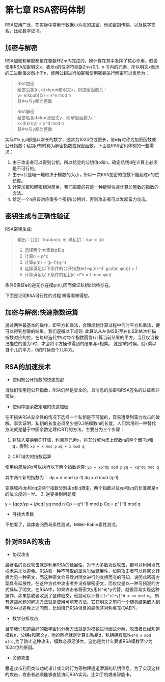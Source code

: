 # 第七章 RSA密码体制

RSA应用广泛，在实际中常用于数据小片段的加密，例如密钥传输，以及数字签名，比如数字证书。

## 加密与解密

RSA加密和解密都是在整数环Zm内完成的，模计算在其中发挥了核心作用，假设使用RSA加密明文x，表示x的位字符则是Zn={0,1...n-1}内的元素，所以明文x表示的二进制值必然小于n，使用公钥进行加密和使用密钥进行解密可以表示为：

> RSA加密  
> 给定公钥(n, e)=kpub和明文x，则加密函数为：  
> y= e(kpub)(x) = x^e mod n  
> 其中x与y都为整数
> 
> RSA解密  
> 给定私钥d=kpr及密文y，则解密函数为：  
> x=d(kr)(y) = y^d mod n  
> 其中x与y都为整数  

实际中x,y,d都是非常长的数字，通常为1024位或更长，值e有时称为加密函数或公开指数；私钥d有时称为解密指数或保密函数。下面是RSA密码体制的一些需求：

1. 由于攻击者可以得到公钥，所以给定的公钥值e和n，确定私钥d在计算上必须是不可行的。
2. 由于x只是唯一地取决于模数的大小，所以一次RSA加密的位数不能超过n的位长度。
3. 计算加密和解密相对简单，我们需要的只是一种能够快速计算长整数的指数的方法。
4. 给定一个n应该对应很多个密钥/公钥对，否则攻击者可以发起蛮力攻击。

## 密钥生成与正确性验证

RSA密钥生成:

> 输出：公钥：kpub=(n, e) 和私钥： kpr = (d)  
> 
> 1. 选择两个大素数p和q  
> 2. 计算n = p*q  
> 3. 计算φ(n) = (p-1)(q-1)  
> 4. 选择满足以下条件的公开指数e(1~φ(n)-1): gcd(e, φ(n)) = 1  
> 5. 计算满足以下条件的私钥d: d*e = 1 mod φ(n)  

条件5保证e的逆元存在模φ(n),因而保证私钥d始终存在。

下面是证明RSA可行性的过程
懒得看懒得想。

## 加密与解密:快速指数运算

通过两种最基本的操作，即平方和乘法，合理规划计算过程中何时平方和乘法，便可以得到想要的结果。我们遵循以下规则:
此算法从左(MSB)至右(LSB)依次扫描指数对应的位，在每轮迭代中(对每个指数而言)计算当前结果的平方，当且仅当被扫描位的值为1时，才会将平方操作得到的结果与x相乘。
就是1的时候，就x乘以自个儿的平方，0的时候自个儿平方。

## RSA的加速技术

* 使用短公开指数的快速加密

当我们使用短公开指数，RSA仍然是安全的，且消息的加密和RSA签名的认证都非常快。

* 使用中国余数定理的快速加密

在不损失RSA安全性的情况下选择一个私钥是不可能的，容易遭受到蛮力攻击的破解。事实证明，私钥的长度必须至少是0.3倍模数n的长度，人们常用的一种替代方法就是基于中国余数定理(CRT)的方法。主要分为三个步骤：

1. 将输入变换到CRT域，约简基元素x，将其分解为模上模数n的两个因子p和q，得到:
   `xp = x mod p`
   `xq = x mod q`

2. CRT域内的指数运算

使用约简后的x可以执行以下两个指数运算:
`yp = xp^dp mod p`
`yq = xq^dq mod q`

其中两个新的指数为：
dp = d mod (p-1)
dq = d mod (q-1)

变换域内dp和dq这两个指数分别由p和q限定，两个指数以及yp和yq的长度都是n的位长度的一半。
3. 逆变换到问题域

y = [q*cp]yp + [p*cq] yq mod n
Cp = q^(-1) mod p
Cq = p^(-1) mod q

* 寻找大素数

不想看了，具体查阅费马素性测试，Miller-Rabin素性测试。

## 针对RSA的攻击

* 协议攻击

最著名的协议攻击就是利用RSA的延展性，对于大多数协议攻击，都可以利用填充技术来加以避免。RSA有一种不可取的属性叫做延展性，如果攻击者可以将密文转换为另一种密文，而这种密文会导致对明文进行的变换而变的可知，说明此密码方案具有延展性。在这种方式中攻击者并没有解密密文，而仅仅是以一种可预测的方式操纵了明文，在RSA中，如果攻击者将密文y用(s^e)*y代替，就很容易实现这种操作，如果接收者收到了这种密文，他就可以计算:`[(s^e)*y]^d ≡ sx mod n`。
所有这些问题的解决方法就是使用可填充方法，它在明文之前将一个随机结果嵌入到明文中以避免上述问题，比如填充RSA消息的最优非对称填充(OAEP)。

* 数学分析攻击

目前我们知道最好的数学密码分析方法就是对模数进行因式分解，攻击者已经知道模数n，公钥e和密文y，他的目标就是计算出私钥d，私钥拥有属性`e*d ≡ mod φ(n)`,为了防止这种攻击，模数必须足够大，这也是为什么要求RSA模数至少为1024位的原因。

* 旁道攻击

旁道攻击利用类似功耗设计或计时行为等物理通道泄漏的私钥信息，为了实现这样的攻击，攻击者必须能够直接访问RSA实现，比如手机或者智能卡。
